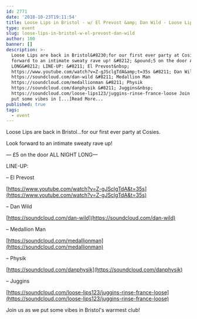 ```yaml
---
id: 2771
date: '2018-10-23T19:11:54'
title: Loose Lips in Bristol - w/ El Prevost &amp; Dan Wild - Loose Lips
type: event
slug: loose-lips-in-bristol-w-el-prevost-dan-wild
author: 100
banner: []
description: >-
  Loose Lips are back in Bristol&#8230;for our first ever party at Cosies. Look
  forward to an intimate sweaty rave up! &#8212; &pound;5 on the door ALL NIGHT
  LONG&#8212; LINE-UP: &#8211; El Prevost&nbsp;
  https://www.youtube.com/watch?v=Z-gJSclgTdA&amp;t=35s &#8211; Dan Wild&nbsp;
  https://soundcloud.com/dan-wild &#8211; Medallion Man
  https://soundcloud.com/medallionman &#8211; Physik
  https://soundcloud.com/danphysik &#8211; Juggins&nbsp;
  https://soundcloud.com/loose-lips123/juggins-rinse-france-loose Join us as we
  put some vibes in [...]Read More...
published: true
tags:
  - event
---
```

Loose Lips are back in Bristol…for our first ever party at Cosies.

  

Look forward to an intimate sweaty rave up!

  

— £5 on the door ALL NIGHT LONG—

  

LINE-UP:

  

– El Prevost 

[https://www.youtube.com/watch?v=Z-gJSclgTdA&t=35s](https://www.youtube.com/watch?v=Z-gJSclgTdA&t=35s)

– Dan Wild 

[https://soundcloud.com/dan-wild](https://soundcloud.com/dan-wild)

– Medallion Man

[https://soundcloud.com/medallionman](https://soundcloud.com/medallionman)

– Physik

[https://soundcloud.com/danphysik](https://soundcloud.com/danphysik)

– Juggins 

[https://soundcloud.com/loose-lips123/juggins-rinse-france-loose](https://soundcloud.com/loose-lips123/juggins-rinse-france-loose)

  

Join us as we put some vibes in Bristol's warmest club!